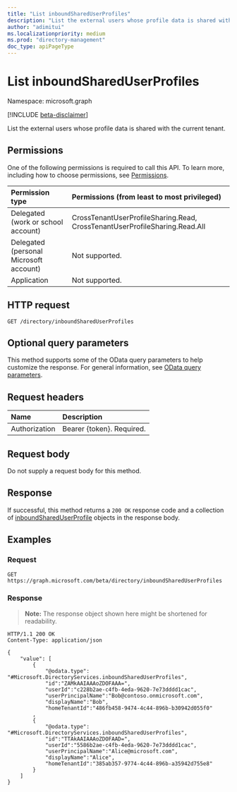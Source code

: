 ```yaml
---
title: "List inboundSharedUserProfiles"
description: "List the external users whose profile data is shared with the current tenant."
author: "adimitui"
ms.localizationpriority: medium
ms.prod: "directory-management"
doc_type: apiPageType
---
```


# List inboundSharedUserProfiles
Namespace: microsoft.graph

[!INCLUDE [beta-disclaimer](../../includes/beta-disclaimer.md)]

List the external users whose profile data is shared with the current tenant.

## Permissions
One of the following permissions is required to call this API. To learn more, including how to choose permissions, see [Permissions](/graph/permissions-reference).

|Permission type|Permissions (from least to most privileged)|
|:---|:---|
|Delegated (work or school account)|CrossTenantUserProfileSharing.Read, CrossTenantUserProfileSharing.Read.All|
|Delegated (personal Microsoft account)|Not supported.|
|Application|Not supported.|

## HTTP request

<!-- {
  "blockType": "ignored"
}
-->
``` http
GET /directory/inboundSharedUserProfiles
```

## Optional query parameters
This method supports some of the OData query parameters to help customize the response. For general information, see [OData query parameters](/graph/query-parameters).

## Request headers
|Name|Description|
|:---|:---|
|Authorization|Bearer {token}. Required.|

## Request body
Do not supply a request body for this method.

## Response

If successful, this method returns a `200 OK` response code and a collection of [inboundSharedUserProfile](../resources/inboundSharedUserProfile.md) objects in the response body.

## Examples

### Request
<!-- {
  "blockType": "request",
  "name": "list_tenantreference"
}
-->
``` http
GET https://graph.microsoft.com/beta/directory/inboundSharedUserProfiles
```

### Response
>**Note:** The response object shown here might be shortened for readability.
<!-- {
  "blockType": "response",
  "truncated": true,
  "@odata.type": "Collection(Microsoft.DirectoryServices.tenantReference)"
}
-->
``` http
HTTP/1.1 200 OK
Content-Type: application/json

{
    "value": [
        {
            "@odata.type": "#Microsoft.DirectoryServices.inboundSharedUserProfiles",
            "id":"ZAMkAAIAAAoZDOFAAA=",
            "userId":"c228b2ae-c4fb-4eda-9620-7e73dddd1cac",
            "userPrincipalName":"Bob@contoso.onmicrosoft.com",
            "displayName":"Bob",
            "homeTenantId":"486fb458-9474-4c44-896b-b30942d055f0"
        ,
        {
            "@odata.type": "#Microsoft.DirectoryServices.inboundSharedUserProfiles",
            "id":"TTAkAAIAAAoZDOFAAD=",
            "userId":"5586b2ae-c4fb-4eda-9620-7e73dddd1cac",
            "userPrincipalName":"Alice@microsoft.com",
            "displayName":"Alice",
            "homeTenantId":"385ab357-9774-4c44-896b-a35942d755e8"
        }
    ]
}
```

